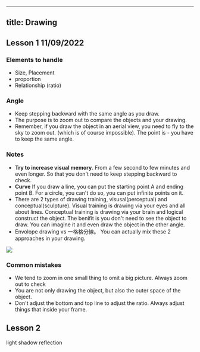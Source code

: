 
---
title: Drawing
---


## Lesson 1 11/09/2022

### Elements to handle
- Size, Placement
- proportion
- Relationship (ratio)

### Angle
- Keep stepping backward with the same angle as you draw. 
- The purpose is to zoom out to compare the objects and your drawing.
- Remember, if you draw the object in an aerial view, you need to fly to the sky to zoom out. (which is of course impossible). The point is - you have to keep the same angle.


### Notes

- **Try to increase visual memory**. From a few second to few minutes and even longer. So that you don't need to keep stepping backward to check.
- **Curve** If you draw a line, you can put the starting point A and ending point B. For a circle, you can't do so, you can put infinite points on it.
- There are 2 types of drawing training, visusal(perceptual) and conceptual(sculpture). Visual training is drawing via your eyes and all about lines. Conceptual training is drawing via your brain and logical construct the object. The benifit is you don't need to see the object to draw. You can imagine it and even draw the object in the other angle.
- Envolope drawing vs 一格格分線。 You can actually mix these 2 approaches in your drawing.

![](/img/other/conceptual-vs-visusal.jpeg)

### Common mistakes

- We tend to zoom in one small thing to omit a big picture. Always zoom out to check
- You are not only drawing the object, but also the outer space of the object.
- Don't adjust the bottom and top line to adjust the ratio. Always adjust things that inside your frame.

## Lesson 2 

light
shadow
reflection